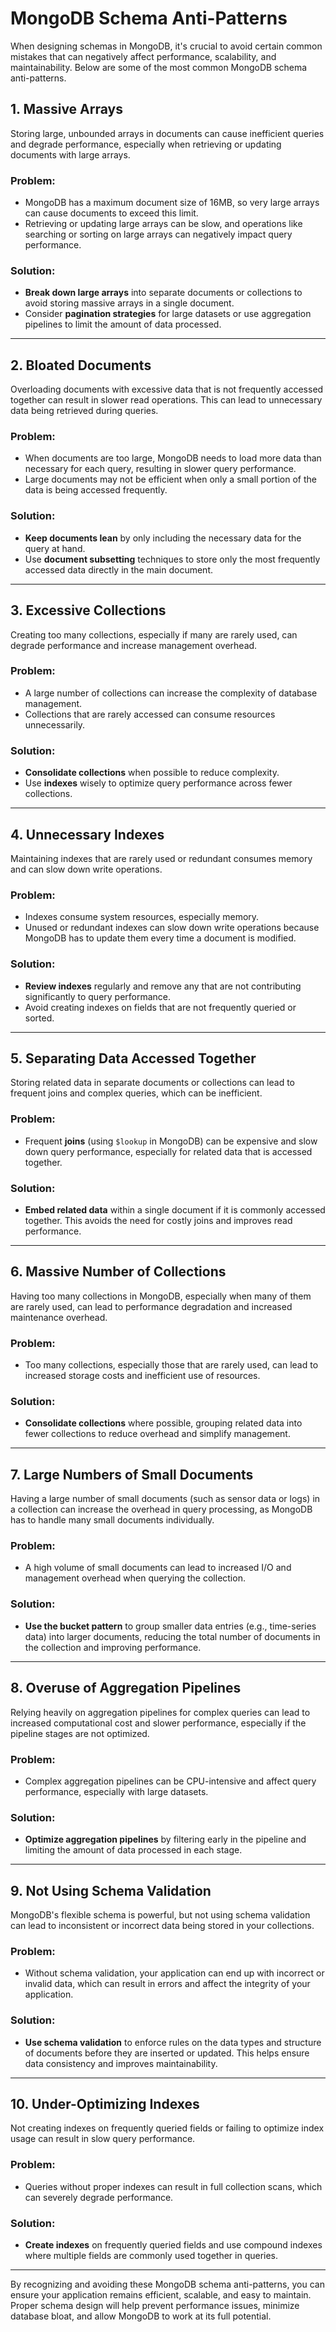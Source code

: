 # MongoDB Schema Anti-Patterns

When designing schemas in MongoDB, it's crucial to avoid certain common mistakes that can negatively affect performance, scalability, and maintainability. Below are some of the most common MongoDB schema anti-patterns.

## 1. **Massive Arrays**
Storing large, unbounded arrays in documents can cause inefficient queries and degrade performance, especially when retrieving or updating documents with large arrays.

### Problem:
- MongoDB has a maximum document size of 16MB, so very large arrays can cause documents to exceed this limit.
- Retrieving or updating large arrays can be slow, and operations like searching or sorting on large arrays can negatively impact query performance.

### Solution:
- **Break down large arrays** into separate documents or collections to avoid storing massive arrays in a single document.
- Consider **pagination strategies** for large datasets or use aggregation pipelines to limit the amount of data processed.

---

## 2. **Bloated Documents**
Overloading documents with excessive data that is not frequently accessed together can result in slower read operations. This can lead to unnecessary data being retrieved during queries.

### Problem:
- When documents are too large, MongoDB needs to load more data than necessary for each query, resulting in slower query performance.
- Large documents may not be efficient when only a small portion of the data is being accessed frequently.

### Solution:
- **Keep documents lean** by only including the necessary data for the query at hand.
- Use **document subsetting** techniques to store only the most frequently accessed data directly in the main document.

---

## 3. **Excessive Collections**
Creating too many collections, especially if many are rarely used, can degrade performance and increase management overhead.

### Problem:
- A large number of collections can increase the complexity of database management.
- Collections that are rarely accessed can consume resources unnecessarily.

### Solution:
- **Consolidate collections** when possible to reduce complexity.
- Use **indexes** wisely to optimize query performance across fewer collections.

---

## 4. **Unnecessary Indexes**
Maintaining indexes that are rarely used or redundant consumes memory and can slow down write operations.

### Problem:
- Indexes consume system resources, especially memory.
- Unused or redundant indexes can slow down write operations because MongoDB has to update them every time a document is modified.

### Solution:
- **Review indexes** regularly and remove any that are not contributing significantly to query performance.
- Avoid creating indexes on fields that are not frequently queried or sorted.

---

## 5. **Separating Data Accessed Together**
Storing related data in separate documents or collections can lead to frequent joins and complex queries, which can be inefficient.

### Problem:
- Frequent **joins** (using `$lookup` in MongoDB) can be expensive and slow down query performance, especially for related data that is accessed together.
  
### Solution:
- **Embed related data** within a single document if it is commonly accessed together. This avoids the need for costly joins and improves read performance.

---

## 6. **Massive Number of Collections**
Having too many collections in MongoDB, especially when many of them are rarely used, can lead to performance degradation and increased maintenance overhead.

### Problem:
- Too many collections, especially those that are rarely used, can lead to increased storage costs and inefficient use of resources.
  
### Solution:
- **Consolidate collections** where possible, grouping related data into fewer collections to reduce overhead and simplify management.

---

## 7. **Large Numbers of Small Documents**
Having a large number of small documents (such as sensor data or logs) in a collection can increase the overhead in query processing, as MongoDB has to handle many small documents individually.

### Problem:
- A high volume of small documents can lead to increased I/O and management overhead when querying the collection.
  
### Solution:
- **Use the bucket pattern** to group smaller data entries (e.g., time-series data) into larger documents, reducing the total number of documents in the collection and improving performance.

---

## 8. **Overuse of Aggregation Pipelines**
Relying heavily on aggregation pipelines for complex queries can lead to increased computational cost and slower performance, especially if the pipeline stages are not optimized.

### Problem:
- Complex aggregation pipelines can be CPU-intensive and affect query performance, especially with large datasets.
  
### Solution:
- **Optimize aggregation pipelines** by filtering early in the pipeline and limiting the amount of data processed in each stage.

---

## 9. **Not Using Schema Validation**
MongoDB's flexible schema is powerful, but not using schema validation can lead to inconsistent or incorrect data being stored in your collections.

### Problem:
- Without schema validation, your application can end up with incorrect or invalid data, which can result in errors and affect the integrity of your application.
  
### Solution:
- **Use schema validation** to enforce rules on the data types and structure of documents before they are inserted or updated. This helps ensure data consistency and improves maintainability.

---

## 10. **Under-Optimizing Indexes**
Not creating indexes on frequently queried fields or failing to optimize index usage can result in slow query performance.

### Problem:
- Queries without proper indexes can result in full collection scans, which can severely degrade performance.
  
### Solution:
- **Create indexes** on frequently queried fields and use compound indexes where multiple fields are commonly used together in queries.

---

By recognizing and avoiding these MongoDB schema anti-patterns, you can ensure your application remains efficient, scalable, and easy to maintain. Proper schema design will help prevent performance issues, minimize database bloat, and allow MongoDB to work at its full potential.
